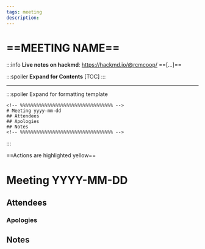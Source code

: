 ```yaml
---
tags: meeting
description: 
---
```


# ==MEETING NAME==

:::info
**Live notes on hackmd**: https://hackmd.io/@rcmcoop/ ==[...]==

:::spoiler **Expand for Contents**
[TOC]
:::

---
:::spoiler Expand for formatting template
```
<!-- %%%%%%%%%%%%%%%%%%%%%%%%%%%%%%%%%% -->
# Meeting yyyy-mm-dd
## Attendees
## Apologies
## Notes
<!-- %%%%%%%%%%%%%%%%%%%%%%%%%%%%%%%%%% -->
```
:::

==Actions are highlighted yellow==

<!-- %%%%%%%%%%%%%%%%%%%%%%%%%%%%%%%%%% -->


# Meeting YYYY-MM-DD

## Attendees

### Apologies

## Notes


<!-- %%%%%%%%%%%%%%%%%%%%%%%%%%%%%%%%%% -->